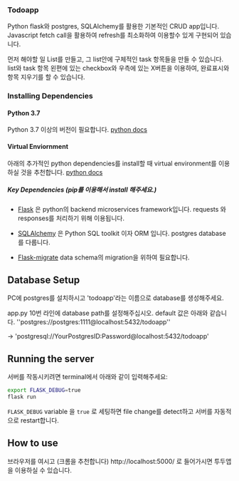 
### Todoapp
Python flask와 postgres, SQLAlchemy를 활용한 기본적인 CRUD app입니다.
Javascript fetch call을 활용하여 refresh를 최소화하여 이용할수 있게 구현되어 있습니다.

먼저 해야할 일 List를 만들고, 그 list안에 구체적인 task 항목들을 만들 수 있습니다.
list와 task 항목 왼편에 있는 checkbox와 우측에 있는 X버튼을 이용하여, 완료표시와 항목 지우기를 할 수 있습니다.

### Installing Dependencies

#### Python 3.7

Python 3.7 이상의 버전이 필요합니다.
[python docs](https://docs.python.org/3/using/unix.html#getting-and-installing-the-latest-version-of-python)

#### Virtual Enviornment

아래의 추가적인 python dependencies를 install할 때 virtual environment를 이용하실 것을 추천합니다.
[python docs](https://packaging.python.org/guides/installing-using-pip-and-virtual-environments/)


##### Key Dependencies (pip를 이용해서 install 해주세요.)

- [Flask](http://flask.pocoo.org/)  은 python의 backend microservices framework입니다. requests 와 responses를 처리하기 위해 이용됩니다.

- [SQLAlchemy](https://www.sqlalchemy.org/) 은 Python SQL toolkit 이자 ORM 입니다. postgres database를 다룹니다.

- [Flask-migrate](https://flask-migrate.readthedocs.io/en/latest/) data schema의 migration을 위하여 필요합니다. 

## Database Setup

PC에 postgres를 설치하시고 'todoapp'라는 이름으로 database를 생성해주세요.

app.py 10번 라인에 database path를 설정해주십시오.
default 값은 아래와 같습니다.
''postgres://postgres:1111@localhost:5432/todoapp''

-> 'postgresql://YourPostgresID:Password@localhost:5432/todoapp'

## Running the server

서버를 작동시키려면 terminal에서 아래와 같이 입력해주세요:

```bash
export FLASK_DEBUG=true
flask run
```

`FLASK_DEBUG` variable 을 `true` 로 세팅하면 file change를 detect하고 서버를 자동적으로 restart합니다.


## How to use

브라우저를 여시고 (크롬을 추천합니다)
http://localhost:5000/
로 들어가시면 투두앱을 이용하실 수 있습니다.


